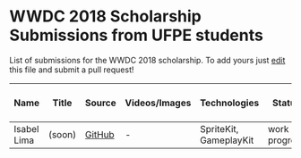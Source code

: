# WWDC 2018 Scholarship Submissions from UFPE students 

List of submissions for the WWDC 2018 scholarship.
To add yours just [edit](https://github.com/iillx/wwdc-ufpe/edit/master/README.md) this file and submit a pull request!

<!-- ATENÇÃO POVO! -->
<!-- Coloquem o nome na lista em ordem alfabética, plz. -->
<!-- Cuidado com a formatação, tem que ter 7 "|"s. -->
<!-- Na coluna de Status pick one: Work in progress, Submitted, Accepted, Rejected. -->

| Name | Title  | Source |    Videos/Images    | Technologies | Status |
|------|--------|--------|---------------------|--------------|--------|
| Isabel Lima| (soon) | [GitHub](https://github.com/iillx/WWDC18) |-| SpriteKit, GameplayKit | work in progress |
